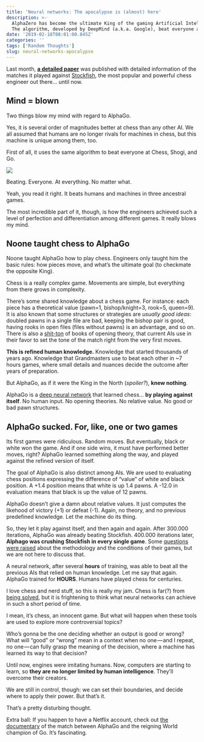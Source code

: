 ```yaml
---
title: 'Neural networks: The apocalypse is (almost) here'
description: >-
  AlphaZero has become the ultimate King of the gaming Artificial Intelligences.
  The algorithm, developed by DeepMind (a.k.a. Google), beat everyone at everything.
date: '2019-02-18T08:01:00.845Z'
categories: ''
tags: ['Random Thoughts']
slug: neural-networks-apocalypse
---
```


Last month, [**a detailed paper**](https://deepmind.com/documents/260/alphazero_preprint.pdf) was published with detailed information of the matches it played against [Stockfish](https://en.wikipedia.org/wiki/Stockfish_%28chess%29), the most popular and powerful chess engineer out there… until now.

## Mind = blown

Two things blow my mind with regard to AlphaGo.

Yes, it is several order of magnitudes better at chess than any other AI. We all assumed that humans are no longer rivals for machines in chess, but this machine is unique among them, too.

First of all, it uses the same algorithm to beat everyone at Chess, Shogi, and Go.

![](https://cdn-images-1.medium.com/max/1200/1*SrHu9Qw5wALchiYM5BS3XQ.png)

Beating. Everyone. At everything. No matter what.

Yeah, you read it right. It beats humans and machines in three ancestral games.

The most incredible part of it, though, is how the engineers achieved such a level of perfection and differentiation among different games. It really blows my mind.

## Noone taught chess to AlphaGo

Noone taught AlphaGo how to play chess. Engineers only taught him the basic rules: how pieces move, and what’s the ultimate goal (to checkmate the opposite King).

Chess is a really complex game. Movements are simple, but everything from there grows in complexity.

There’s some shared knowledge about a chess game. For instance: each piece has a theoretical value (pawn=1, bishop/knight=3, rook=5, queen=9). It is also known that some structures or strategies are _usually good ideas_: doubled pawns in a single file are bad, keeping the bishop pair is good, having rooks in open files (files without pawns) is an advantage, and so on. There is also a [shit-ton](https://www.urbandictionary.com/define.php?term=Shit-ton) of books of opening theory, that current AIs use in their favor to set the tone of the match right from the very first moves.

**This is refined human knowledge.** Knowledge that started thousands of years ago. Knowledge that Grandmasters use to beat each other in ~7 hours games, where small details and nuances decide the outcome after years of preparation.

But AlphaGo, as if it were the King in the North (_spoiler?_), **knew nothing**.

AlphaGo is a [deep neural network](https://skymind.ai/wiki/neural-network) that learned chess… **by playing against itself**. No human input. No opening theories. No relative value. No good or bad pawn structures.

## AlphaGo sucked. For, like, one or two games

Its first games were ridiculous. Random moves. But eventually, black or white won the game. And if one side wins, it must have performed better moves, right? AlphaGo learned something along the way, and played against the refined version of itself.

The goal of AlphaGo is also distinct among AIs. We are used to evaluating chess positions expressing the difference of “value” of white and black position. A +1.4 position means that white is up 1.4 pawns. A -12.0 in evaluation means that black is up the value of 12 pawns.

AlphaGo doesn’t give a damn about relative values. It just computes the likehood of victory (+1) or defeat (-1). Again, no theory, and no previous predefined knowledge. Let the machine do its thing.

So, they let it play against itself, and then again and again. After 300.000 iterations, AlphaGo was already beating Stockfish. 400.000 iterations later, **Alphago was crushing Stockfish in every single game**. Some [questions were raised](https://chess24.com/en/read/news/alphazero-really-is-that-good) about the methodology and the conditions of their games, but we are not here to discuss that.

A neural network, after several **hours** of training, was able to beat all the previous AIs that relied on human knowledge. Let me say that again. AlphaGo trained for **HOURS**. Humans have played chess for centuries.

I love chess and nerd stuff, so this is really my jam. Chess is far(?) from [being solved](https://en.wikipedia.org/wiki/Solving_chess), but it is frightening to think what neural networks can achieve in such a short period of time.

I mean, it’s chess, an innocent game. But what will happen when these tools are used to explore more controversial topics?

Who’s gonna be the one deciding whether an output is good or wrong? What will “good” or “wrong” mean in a context when no one — and I repeat, no one — can fully grasp the meaning of the decision, where a machine has learned its way to that decision?

Until now, engines were imitating humans. Now, computers are starting to learn, so **they are no longer limited by human intelligence**. They’ll overcome their creators.

We are still in control, though: we can set their boundaries, and decide where to apply their power. But that’s it.

That’s a pretty disturbing thought.

Extra ball: If you happen to have a Netflix account, check out [the documentary](https://www.netflix.com/es-en/title/80190844) of the match between AlphaGo and the reigning World champion of Go. It’s fascinating.
